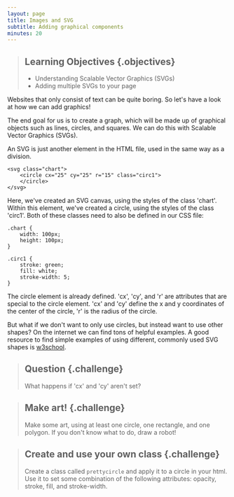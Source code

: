 ```yaml
---
layout: page
title: Images and SVG
subtitle: Adding graphical components
minutes: 20
---
```


> ## Learning Objectives {.objectives}
>
> * Understanding Scalable Vector Graphics (SVGs) 
> * Adding multiple SVGs to your page

Websites that only consist of text can be quite boring. So let's have a look at
how we can add graphics!

The end goal for us is to create a graph, which will be made up of graphical 
objects such as lines, circles, and squares. We can do this with Scalable 
Vector Graphics (SVGs).

An SVG is just another element in the HTML file, used in the same way as a 
division.

~~~{.html}
<svg class="chart">
 	<circle cx="25" cy="25" r="15" class="circ1">
 	</circle>
</svg>
~~~

Here, we've created an SVG canvas, using the styles of the class 'chart'.
Within this element, we've created a circle, using the styles of the class 'circ1'.
Both of these classes need to also be defined in our CSS file:

~~~{.css}
.chart {
	width: 100px;
	height: 100px;
}

.circ1 {
	stroke: green; 
	fill: white;
	stroke-width: 5;
}
~~~

The circle element is already defined. 'cx', 'cy', and 'r' are attributes that
are special to the circle element. 'cx' and 'cy' define the x and y coordinates of 
the center of the circle, 'r' is the radius of the circle. 

But what if we don't want to only use circles, but instead want to use other shapes?
On the internet we can find tons of helpful examples. A good resource to 
find simple examples of using different, commonly used SVG shapes is 
[w3school](http://www.w3schools.com/svg/default.asp). 

> ## Question {.challenge}
>
> What happens if 'cx' and 'cy' aren't set?

> ## Make art! {.challenge}
>
> Make some art, using at least one circle, one rectangle, and one polygon.
> If you don't know what to do, draw a robot! 

> ## Create and use your own class {.challenge}
>
> Create a class called `prettycircle` and apply it to a circle in your html.
> Use it to set some combination of the following attributes: opacity, stroke,
> fill, and stroke-width. 